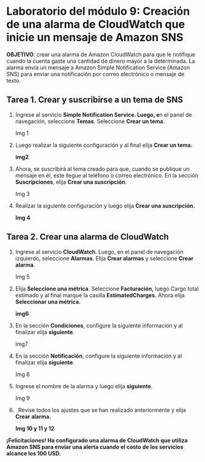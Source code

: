 ﻿# **Laboratorio del módulo 9: Creación de una alarma de CloudWatch que inicie un mensaje de Amazon SNS**
**OBJETIVO**: crear una alarma de Amazon CloudWatch para que le notifique cuando la cuenta gaste una cantidad de dinero mayor a la determinada. La alarma envía un mensaje a Amazon Simple Notification Service (Amazon SNS) para enviar una notificación por correo electrónico o mensaje de texto.
## **Tarea 1. Crear y suscribirse a un tema de SNS**
1. Ingrese al servicio **Simple Notification Service. Luego, e**n el panel de navegación, seleccione **Temas**. Seleccione **Crear un tema**.

   Img 1

1. Luego realizar la siguiente configuración y al final elija **Crear un tema.**

   **img2**

1. Ahora, se suscribirá al tema creado para que, cuando se publique un mensaje en él, este llegue al teléfono o correo electrónico.  En la sección **Suscripciones**, elija **Crear una suscripción**.

   Img 3

1. Realizar la siguiente configuración y luego elija **Crear una suscripción.**

   **Img 4**
## **Tarea 2. Crear una alarma de CloudWatch**
1. Ingrese al servicio **CloudWatch**. Luego, en el panel de navegación izquierdo, seleccione **Alarmas**. Elija **Crear alarmas** y seleccione **Crear alarma**.

   Img 5

1. Elija **Seleccione una métrica**. Seleccione **Facturación,** luego Cargo total estimado y al final marque la casilla **EstimatedCharges.** Ahora elija **Seleccionar una métrica.**

   **img6**

1. En la sección **Condiciones**, configure la siguiente información y al finalizar elija **siguiente**.

   img7

1. En la sección **Notificación**, configure la siguiente información y al finalizar elija **siguiente**.

   Img 8

1. Ingrese el nombre de la alarma y luego elija **siguiente**.

   Img 9

1. ` `Revise todos los ajustes que se han realizado anteriormente y elija **Crear alarma.**

   **Img 10 y 11 y 12**

**¡Felicitaciones! Ha configurado una alarma de CloudWatch que utiliza Amazon SNS para enviar una alerta cuando el costo de los servicios alcance los 100 USD.**
